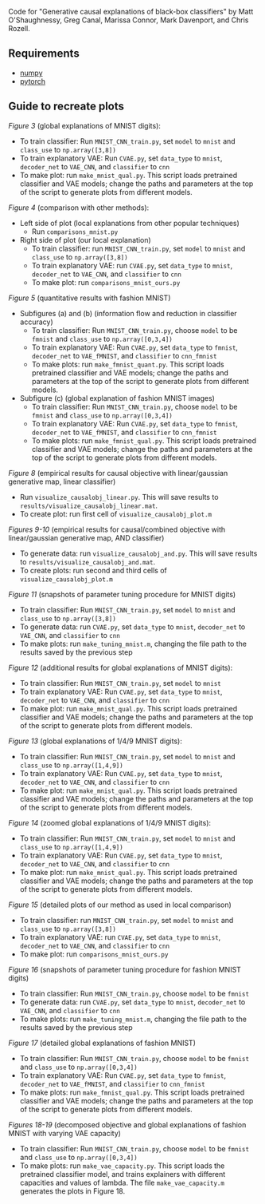 Code for "Generative causal explanations of black-box classifiers" by Matt O'Shaughnessy, Greg Canal, Marissa Connor, Mark Davenport, and Chris Rozell.

## Requirements
- [numpy](https://numpy.org/)
- [pytorch](https://pytorch.org/)

## Guide to recreate plots
*Figure 3* (global explanations of MNIST digits):
- To train classifier: Run `MNIST_CNN_train.py`, set `model` to `mnist` and `class_use` to `np.array([3,8])`
- To train explanatory VAE: Run `CVAE.py`, set `data_type` to `mnist`, `decoder_net` to `VAE_CNN`, and `classifier` to `cnn`
- To make plot: run `make_mnist_qual.py`. This script loads pretrained classifier and VAE models; change the paths and parameters at the top of the script to generate plots from different models.
 
*Figure 4* (comparison with other methods):
- Left side of plot (local explanations from other popular techniques)
   - Run `comparisons_mnist.py`
- Right side of plot (our local explanation)
   - To train classifier: run `MNIST_CNN_train.py`, set `model` to `mnist` and `class_use` to `np.array([3,8])`
   - To train explanatory VAE: run `CVAE.py`, set `data_type` to `mnist`, `decoder_net` to `VAE_CNN`, and `classifier` to `cnn`
   - To make plot: run `comparisons_mnist_ours.py`
   
*Figure 5* (quantitative results with fashion MNIST)
 - Subfigures (a) and (b) (information flow and reduction in classifier
   accuracy)
   - To train classifier: Run `MNIST_CNN_train.py`, choose `model` to be `fmnist` and `class_use` to `np.array([0,3,4])`
   - To train explanatory VAE: Run `CVAE.py`, set `data_type` to `fmnist`, `decoder_net` to `VAE_fMNIST`, and `classifier` to `cnn_fmnist`
   - To make plots: run `make_fmnist_quant.py`. This script loads pretrained classifier and VAE models; change the paths and parameters at the top of the script to generate plots from different models.
 - Subfigure (c) (global explanation of fashion MNIST images)
   - To train classifier: Run `MNIST_CNN_train.py`, choose `model` to be `fmnist` and `class_use` to `np.array([0,3,4])`
   - To train explanatory VAE: Run `CVAE.py`, set `data_type` to `fmnist`, `decoder_net` to `VAE_fMNIST`, and `classifier` to `cnn_fmnist`
   - To make plots: run `make_fmnist_qual.py`. This script loads pretrained classifier and VAE models; change the paths and parameters at the top of the script to generate plots from different models.
   
*Figure 8* (empirical results for causal objective with linear/gaussian generative map, linear classifier)
 - Run `visualize_causalobj_linear.py`. This will save results to `results/visualize_causalobj_linear.mat`.
 - To create plot: run first cell of `visualize_causalobj_plot.m`

*Figures 9-10* (empirical results for causal/combined objective with linear/gaussian generative map, AND classifier)
 - To generate data: run `visualize_causalobj_and.py`. This will save results to `results/visualize_causalobj_and.mat`.
 - To create plots: run second and third cells of `visualize_causalobj_plot.m`

*Figure 11* (snapshots of parameter tuning procedure for MNIST digits)
- To train classifier: Run `MNIST_CNN_train.py`, set `model` to `mnist` and `class_use` to `np.array([3,8])`
- To generate data: run `CVAE.py`, set `data_type` to `mnist`, `decoder_net` to `VAE_CNN`, and `classifier` to `cnn`
- To make plots: run `make_tuning_mnist.m`, changing the file path to the results saved by the previous step

*Figure 12* (additional results for global explanations of MNIST digits):
- To train classifier: Run `MNIST_CNN_train.py`, set `model` to `mnist`
- To train explanatory VAE: Run `CVAE.py`, set `data_type` to `mnist`, `decoder_net` to `VAE_CNN`, and `classifier` to `cnn`
- To make plot: run `make_mnist_qual.py`. This script loads pretrained classifier and VAE models; change the paths and parameters at the top of the script to generate plots from different models. 

*Figure 13* (global explanations of 1/4/9 MNIST digits):
- To train classifier: Run `MNIST_CNN_train.py`, set `model` to `mnist` and `class_use` to `np.array([1,4,9])`
- To train explanatory VAE: Run `CVAE.py`, set `data_type` to `mnist`, `decoder_net` to `VAE_CNN`, and `classifier` to `cnn`
- To make plot: run `make_mnist_qual.py`. This script loads pretrained classifier and VAE models; change the paths and parameters at the top of the script to generate plots from different models. 

*Figure 14* (zoomed global explanations of 1/4/9 MNIST digits):
- To train classifier: Run `MNIST_CNN_train.py`, set `model` to `mnist` and `class_use` to `np.array([1,4,9])`
- To train explanatory VAE: Run `CVAE.py`, set `data_type` to `mnist`, `decoder_net` to `VAE_CNN`, and `classifier` to `cnn`
- To make plot: run `make_mnist_qual.py`. This script loads pretrained classifier and VAE models; change the paths and parameters at the top of the script to generate plots from different models. 

*Figure 15* (detailed plots of our method as used in local comparison)
- To train classifier: run `MNIST_CNN_train.py`, set `model` to `mnist` and `class_use` to `np.array([3,8])`
- To train explanatory VAE: run `CVAE.py`, set `data_type` to `mnist`, `decoder_net` to `VAE_CNN`, and `classifier` to `cnn`
- To make plot: run `comparisons_mnist_ours.py`

*Figure 16* (snapshots of parameter tuning procedure for fashion MNIST digits)
- To train classifier: Run `MNIST_CNN_train.py`, choose `model` to be `fmnist`
- To generate data: run `CVAE.py`, set `data_type` to `mnist`, `decoder_net` to `VAE_CNN`, and `classifier` to `cnn`
- To make plots: run `make_tuning_mnist.m`, changing the file path to the results saved by the previous step

*Figure 17* (detailed global explanations of fashion MNIST)
- To train classifier: Run `MNIST_CNN_train.py`, choose `model` to be `fmnist` and `class_use` to `np.array([0,3,4])`
- To train explanatory VAE: Run `CVAE.py`, set `data_type` to `fmnist`, `decoder_net` to `VAE_fMNIST`, and `classifier` to `cnn_fmnist`
- To make plots: run `make_fmnist_qual.py`. This script loads pretrained classifier and VAE models; change the paths and parameters at the top of the script to generate plots from different models.

*Figures 18-19* (decomposed objective and global explanations of fashion MNIST with varying VAE capacity)
- To train classifier: Run `MNIST_CNN_train.py`, choose `model` to be `fmnist` and `class_use` to `np.array([0,3,4])`
- To make plots: run `make_vae_capacity.py`. This script loads the pretrained classifier model, and trains explainers with different capacities and values of lambda. The file `make_vae_capacity.m` generates the plots in Figure 18.